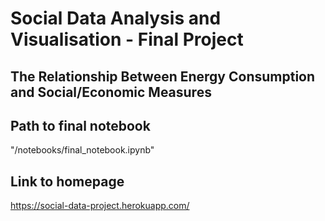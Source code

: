# Social Data Analysis and Visualisation - Final Project

## The Relationship Between Energy Consumption and Social/Economic Measures


## Path to final notebook
"/notebooks/final_notebook.ipynb"

## Link to homepage
https://social-data-project.herokuapp.com/

